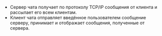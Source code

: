 - Сервер чата получает по протоколу TCP/IP сообщения от клиента и рассылает его всем клиентам.
- Клиент чата отправляет введённое пользователем сообщение серверу, принимает и отображает сообщения, полученные от сервера.